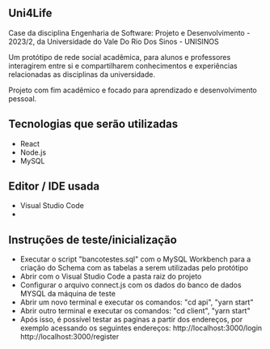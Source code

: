## Uni4Life

Case da disciplina Engenharia de Software: Projeto e Desenvolvimento - 2023/2, da Universidade do Vale Do Rio Dos Sinos - UNISINOS 

Um protótipo de rede social acadêmica, para alunos e professores interagirem entre si e compartilharem conhecimentos e experiências relacionadas as disciplinas da universidade.

Projeto com fim acadêmico e focado para aprendizado e desenvolvimento pessoal.

## Tecnologias que serão utilizadas

- React
- Node.js 
- MySQL
  
## Editor / IDE usada

- Visual Studio Code
- 
## Instruções de teste/inicialização

- Executar o script "bancotestes.sql" com o MySQL Workbench para a criação do Schema com as tabelas a serem utilizadas pelo protótipo
- Abrir com o Visual Studio Code a pasta raiz do projeto
- Configurar o arquivo connect.js com os dados do banco de dados MYSQL da máquina de teste
- Abrir um novo terminal e executar os comandos:
  "cd api",
  "yarn start"
- Abrir outro terminal e executar os comandos:
 "cd client",
 "yarn start"
- Após isso, é possível testar as paginas a partir dos endereços, por exemplo acessando os seguintes endereços:
  http://localhost:3000/login
  http://localhost:3000/register
